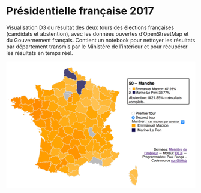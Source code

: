 # Présidentielle française 2017

Visualisation D3 du résultat des deux tours des élections françaises (candidats et abstention), avec les données ouvertes d’OpenStreetMap et du Gouvernement français. Contient un notebook pour nettoyer les résultats par département transmis par le Ministère de l’intérieur et pour récupérer les résultats en temps réel.

![Aperçu](Preview_infog.png)
